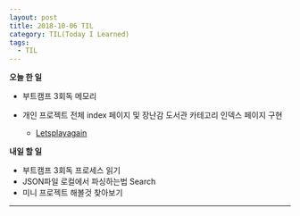 ```yaml
---
layout: post
title: 2018-10-06 TIL
category: TIL(Today I Learned)
tags:
  - TIL
---
```




**오늘 한 일**

- 부트캠프 3회독 메모리

- 개인 프로젝트 전체 index 페이지 및 장난감 도서관 카테고리 인덱스 페이지 구현
  - [Letsplayagain](https://github.com/KwonSoonWoo/Letsplayagain)

**내일 할 일**

- 부트캠프 3회독 프로세스 읽기
- JSON파일 로컬에서 파싱하는법 Search
- 미니 프로젝트 해볼것 찾아보기



---

